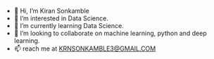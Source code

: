 - 👋 Hi, I’m Kiran Sonkamble
- 👀 I’m interested in Data Science.
- 🌱 I’m currently learning Data Science.
- 💞️ I’m looking to collaborate on machine learning, python and deep learning.
- 📫 reach me at KRNSONKAMBLE3@GMAIL.COM

<!---
KiranSonkamble/KiranSonkamble is a ✨ special ✨ repository because its `README.md` (this file) appears on your GitHub profile.
You can click the Preview link to take a look at your changes.
--->
